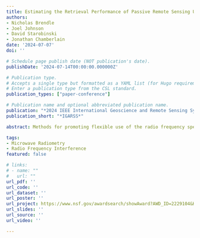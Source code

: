 ```yaml
---
title: Estimating the Retrieval Performance of Passive Remote Sensing Under Alternate Spectrum Sharing Scenarios
authors:
- Nicholas Brendle
- Joel Johnson
- David Starobinski
- Jonathan Chamberlain
date: '2024-07-07'
doi: ''

# Schedule page publish date (NOT publication's date).
publishDate: '2024-07-14T00:00:00.000000Z'

# Publication type.
# Accepts a single type but formatted as a YAML list (for Hugo requirements).
# Enter a publication type from the CSL standard.
publication_types: ["paper-conference"]

# Publication name and optional abbreviated publication name.
publication: "*2024 IEEE International Geoscience and Remote Sensing Symposium*"
publication_short: "*IGARSS*"

abstract: Methods for promoting flexible use of the radio frequency spectrum in microwave radiometry are examined in order to assess the potential for future spectrum sharing paradigms. Results are shown that suggest that geophysical product retrieval performance can be maintained under a variety of channel frequencies and bandwidths.

tags:
- Microwave Radiometry 
- Radio Frequency Interference
featured: false

# links:
# - name: ""
#   url: ""
url_pdf: ''
url_code: ''
url_dataset: ''
url_poster: ''
url_project: https://www.nsf.gov/awardsearch/showAward?AWD_ID=2229104&HistoricalAwards=false
url_slides: ''
url_source: ''
url_video: ''

---
```


